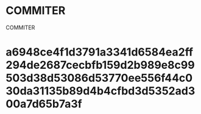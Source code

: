 # COMMITER
COMMITER






# a6948ce4f1d3791a3341d6584ea2ff294de2687cecbfb159d2b989e8c99503d38d53086d53770ee556f44c030da31135b89d4b4cfbd3d5352ad300a7d65b7a3f
